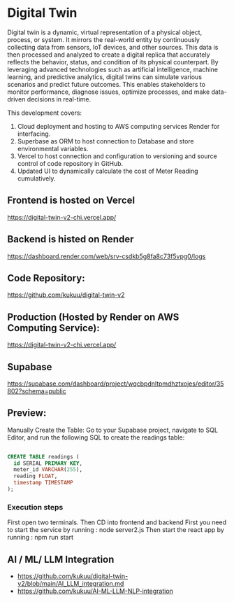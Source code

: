 # Digital Twin

Digital twin is a dynamic, virtual representation of a physical object, process, or system. It mirrors the real-world entity by continuously collecting data from sensors, IoT devices, and other sources. This data is then processed and analyzed to create a digital replica that accurately reflects the behavior, status, and condition of its physical counterpart. By leveraging advanced technologies such as artificial intelligence, machine learning, and predictive analytics, digital twins can simulate various scenarios and predict future outcomes. This enables stakeholders to monitor performance, diagnose issues, optimize processes, and make data-driven decisions in real-time. 

This development covers:

1. Cloud deployment and hosting to AWS computing services Render for  interfacing.
2. Superbase as ORM to host connection to Database and store environmental variables.
3. Vercel to host connection and configuration to  versioning and source control of code repository in GitHub. 
4. Updated UI to dynamically calculate the cost of Meter Reading cumulatively.    


## Frontend is hosted on Vercel
 
https://digital-twin-v2-chi.vercel.app/

## Backend is histed on Render

https://dashboard.render.com/web/srv-csdkb5g8fa8c73f5vpg0/logs

## Code Repository: 

https://github.com/kukuu/digital-twin-v2

## Production (Hosted by Render on AWS Computing Service): 

https://digital-twin-v2-chi.vercel.app/


## Supabase

https://supabase.com/dashboard/project/wqcbpdnltpmdhztxojes/editor/35802?schema=public

## Preview: 


Manually Create the Table: Go to your Supabase project, navigate to SQL Editor, and run the following SQL to create the readings table:

```sql
 
CREATE TABLE readings (
  id SERIAL PRIMARY KEY,
  meter_id VARCHAR(255),
  reading FLOAT,
  timestamp TIMESTAMP
);

```
### Execution steps

 First open two terminals.
 Then CD into frontend and backend
 First you need to start the service by running : node server2.js
 Then start the react app by running : npm run start 

 
## AI / ML/ LLM Integration

- https://github.com/kukuu/digital-twin-v2/blob/main/AI_LLM_integration.md
- https://github.com/kukuu/AI-ML-LLM-NLP-integration

